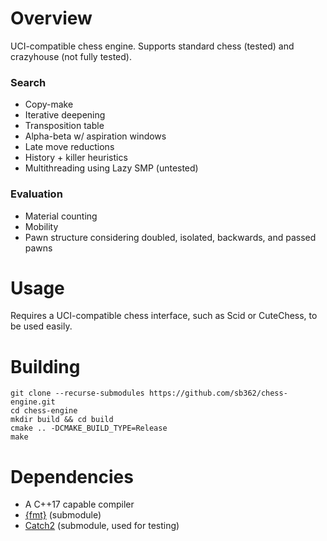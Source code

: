 # Overview
UCI-compatible chess engine.
Supports standard chess (tested) and crazyhouse (not fully tested).

### Search
- Copy-make
- Iterative deepening
- Transposition table
- Alpha-beta w/ aspiration windows
- Late move reductions
- History + killer heuristics
- Multithreading using Lazy SMP (untested)

### Evaluation
- Material counting
- Mobility
- Pawn structure considering doubled, isolated, backwards, and passed pawns

# Usage
Requires a UCI-compatible chess interface, such as Scid or CuteChess, to be used easily.

# Building
```
git clone --recurse-submodules https://github.com/sb362/chess-engine.git
cd chess-engine
mkdir build && cd build
cmake .. -DCMAKE_BUILD_TYPE=Release
make
```

# Dependencies
- A C++17 capable compiler
- [{fmt}](https://github.com/fmtlib/fmt) (submodule)
- [Catch2](https://github.com/catchorg/Catch2) (submodule, used for testing)
